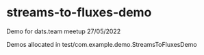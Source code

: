 # streams-to-fluxes-demo
Demo for dats.team meetup 27/05/2022

Demos allocated in test/com.example.demo.StreamsToFluxesDemo
